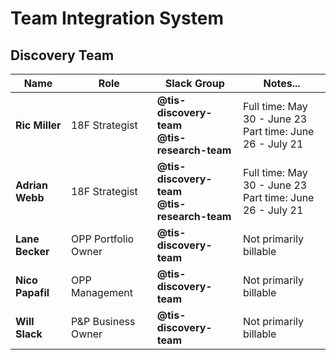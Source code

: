 # Team Integration System
## Discovery Team


| Name         	    | Role                  | Slack Group                                         | Notes...                                                 	    |
|-------------------|-----------------------|-----------------------------------------------------|---------------------------------------------------------------|
| **Ric Miller**    | 18F Strategist        | **@tis-discovery-team**<br/>**@tis-research-team**  | Full time: May 30 - June 23<br/>Part time: June 26 - July 21  |
| **Adrian Webb**   | 18F Strategist        | **@tis-discovery-team**<br/>**@tis-research-team**  | Full time: May 30 - June 23<br/>Part time: June 26 - July 21  |
| **Lane Becker**   | OPP Portfolio Owner   | **@tis-discovery-team**                    	        | Not primarily billable                                        |
| **Nico Papafil**  | OPP Management        | **@tis-discovery-team**                    	        | Not primarily billable                                        |
| **Will Slack**    | P&P Business Owner    | **@tis-discovery-team**                    	        | Not primarily billable                                        |
